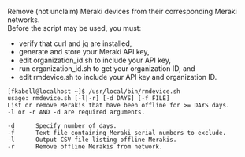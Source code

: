Remove (not unclaim) Meraki devices from their corresponding Meraki networks.<br>
Before the script may be used, you must:
* verify that curl and jq are installed,
* generate and store your Meraki API key,
* edit organization_id.sh to include your API key,
* run organization_id.sh to get your organization ID, and
* edit rmdevice.sh to include your API key and organization ID.

```
[fkabell@localhost ~]$ /usr/local/bin/rmdevice.sh
usage: rmdevice.sh [-l|-r] [-d DAYS] [-f FILE]
List or remove Merakis that have been offline for >= DAYS days.
-l or -r AND -d are required arguments.

-d      Specify number of days.
-f      Text file containing Meraki serial numbers to exclude.
-l      Output CSV file listing offline Merakis.
-r      Remove offline Merakis from network.
```
